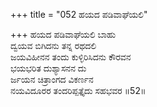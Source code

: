 +++
title = "052 ಹಯದ ಪಡಿವಾಘೆಯಲಿ"

+++
ಹಯದ ಪಡಿವಾಘೆಯಲಿ ಬಾಹು  
ದ್ವಯವ ಬಿಗಿದನು ತನ್ನ ರಥದಲಿ   
ಜಯವಿಹೀನನ ತಂದು ಕುಳ್ಳಿರಿಸಿದನು ಕೌರವನ   
ಭಯಭರಿತ ದುಶ್ಯಾಸನನ ದು  
ರ್ಜಯನ ಚಿತ್ರಾಂಗದ ವಿಕರ್ಣನ   
ನಯವಿದೂರರ ತಂದರಿಪ್ಪತ್ತೈದು ಸಹಭವರ      ॥52॥